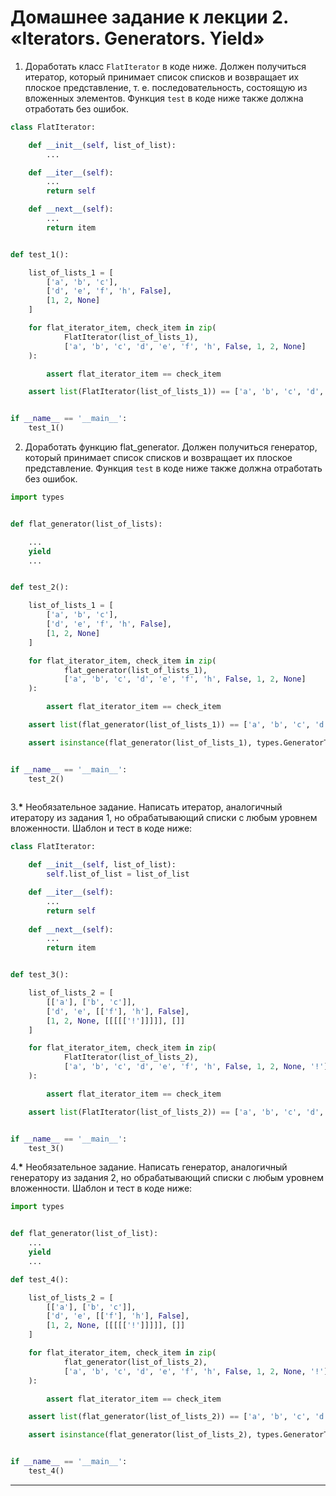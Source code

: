 # Домашнее задание к лекции 2. «Iterators. Generators. Yield»1. Доработать класс `FlatIterator` в коде ниже. Должен получиться итератор, который принимает список списков и возвращает их плоское представление, т. е. последовательность, состоящую из вложенных элементов. Функция `test` в коде ниже также должна отработать без ошибок.```pythonclass FlatIterator:    def __init__(self, list_of_list):        ...    def __iter__(self):        ...        return self    def __next__(self):        ...        return itemdef test_1():    list_of_lists_1 = [        ['a', 'b', 'c'],        ['d', 'e', 'f', 'h', False],        [1, 2, None]    ]    for flat_iterator_item, check_item in zip(            FlatIterator(list_of_lists_1),            ['a', 'b', 'c', 'd', 'e', 'f', 'h', False, 1, 2, None]    ):        assert flat_iterator_item == check_item    assert list(FlatIterator(list_of_lists_1)) == ['a', 'b', 'c', 'd', 'e', 'f', 'h', False, 1, 2, None]if __name__ == '__main__':    test_1()```2. Доработать функцию flat_generator. Должен получиться генератор, который принимает список списков и возвращает их плоское представление.Функция `test` в коде ниже также должна отработать без ошибок.```pythonimport typesdef flat_generator(list_of_lists):    ...    yield    ...def test_2():    list_of_lists_1 = [        ['a', 'b', 'c'],        ['d', 'e', 'f', 'h', False],        [1, 2, None]    ]    for flat_iterator_item, check_item in zip(            flat_generator(list_of_lists_1),            ['a', 'b', 'c', 'd', 'e', 'f', 'h', False, 1, 2, None]    ):        assert flat_iterator_item == check_item    assert list(flat_generator(list_of_lists_1)) == ['a', 'b', 'c', 'd', 'e', 'f', 'h', False, 1, 2, None]    assert isinstance(flat_generator(list_of_lists_1), types.GeneratorType)if __name__ == '__main__':    test_2()    ```3.__*__ Необязательное задание. Написать итератор, аналогичный итератору из задания 1, но обрабатывающий списки с любым уровнем вложенности.Шаблон и тест в коде ниже:```pythonclass FlatIterator:    def __init__(self, list_of_list):        self.list_of_list = list_of_list    def __iter__(self):        ...        return self        def __next__(self):        ...        return itemdef test_3():    list_of_lists_2 = [        [['a'], ['b', 'c']],        ['d', 'e', [['f'], 'h'], False],        [1, 2, None, [[[[['!']]]]], []]    ]    for flat_iterator_item, check_item in zip(            FlatIterator(list_of_lists_2),            ['a', 'b', 'c', 'd', 'e', 'f', 'h', False, 1, 2, None, '!']    ):        assert flat_iterator_item == check_item    assert list(FlatIterator(list_of_lists_2)) == ['a', 'b', 'c', 'd', 'e', 'f', 'h', False, 1, 2, None, '!']if __name__ == '__main__':    test_3()```4.__*__ Необязательное задание. Написать генератор, аналогичный генератору из задания 2, но обрабатывающий списки с любым уровнем вложенности.Шаблон и тест в коде ниже:```pythonimport typesdef flat_generator(list_of_list):    ...    yield    ...def test_4():    list_of_lists_2 = [        [['a'], ['b', 'c']],        ['d', 'e', [['f'], 'h'], False],        [1, 2, None, [[[[['!']]]]], []]    ]    for flat_iterator_item, check_item in zip(            flat_generator(list_of_lists_2),            ['a', 'b', 'c', 'd', 'e', 'f', 'h', False, 1, 2, None, '!']    ):        assert flat_iterator_item == check_item    assert list(flat_generator(list_of_lists_2)) == ['a', 'b', 'c', 'd', 'e', 'f', 'h', False, 1, 2, None, '!']    assert isinstance(flat_generator(list_of_lists_2), types.GeneratorType)if __name__ == '__main__':    test_4()```---